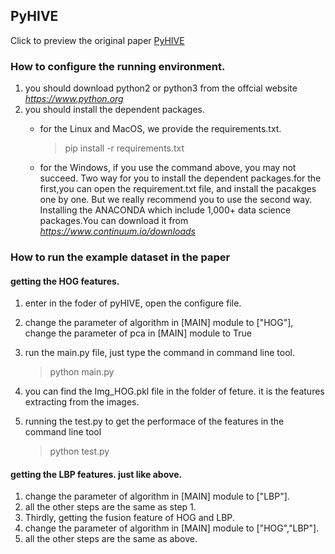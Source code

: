 ## PyHIVE

Click to preview the original paper [PyHIVE](https://link.springer.com/epdf/10.1186/s12859-018-2477-7?shared_access_token=WpArrF0AJNiURZqi_p1iOm_BpE1tBhCbnbw3BuzI2RNOCgxnSCzzq4b-M2DdJwSBHBUbBl7ntReyENG3MPxen8rkqjzOya2tHiyTadpIl6z_nJNy6vEagVhAkddocGU41Q4-HDPlTjrK7Rdp5YzjBimhzC-8QylFFSc1O9DGizA%3D)


### How to configure the running environment.

1. you should download python2 or python3 from the offcial website _https://www.python.org_
2. you should install the dependent packages.
    - for the Linux and MacOS, we provide the requirements.txt. 
      > pip install -r requirements.txt

    - for the Windows, if you use the command above, you may not succeed. Two way for you to install the dependent packages.for the first,you can open the requirement.txt file, and install the pacakges one by one. But we really recommend you to use the second way. Installing the ANACONDA which include 1,000+ data science packages.You can download it from _https://www.continuum.io/downloads_

### How to run the example dataset in the paper

#### getting the HOG features.
1. enter in the foder of pyHIVE, open the configure file.
2. change the parameter of algorithm in [MAIN] module to ["HOG"], change the parameter of pca in [MAIN] module to True
3. run the main.py file, just type the command in command line tool. 
    > python main.py 
4. you can find the Img\_HOG.pkl file in the folder of feture. it is the features extracting from the images.

5. running the test.py to get the performace of the features in the command line tool
    > python test.py

#### getting the LBP features. just like above.

1. change the parameter of algorithm in [MAIN] module to ["LBP"].
2. all the other steps are the same as step 1.
3. Thirdly, getting the fusion feature of HOG and LBP.
4. change the parameter of algorithm in [MAIN] module to ["HOG","LBP"].
5. all the other steps are the same as above.